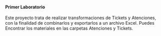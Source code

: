 #### Primer Laboratorio
Este proyecto trata de realizar transformaciones de Tickets y Atenciones, con la finalidad de combinarlos y exportarlos a un archivo Excel. 
Puedes Encontrar los materiales en las carpetas Atenciones y Tickets.